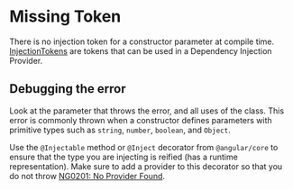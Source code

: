 # Missing Token

There is no injection token for a constructor parameter at compile time. [InjectionTokens](api/core/InjectionToken) are tokens that can be used in a Dependency Injection Provider.

## Debugging the error

Look at the parameter that throws the error, and all uses of the class.
This error is commonly thrown when a constructor defines parameters with primitive types such as `string`, `number`, `boolean`, and `Object`.

Use the `@Injectable` method or `@Inject` decorator from `@angular/core` to ensure that the type you are injecting is reified \(has a runtime representation\). Make sure to add a provider to this decorator so that you do not throw [NG0201: No Provider Found](errors/NG0201).
